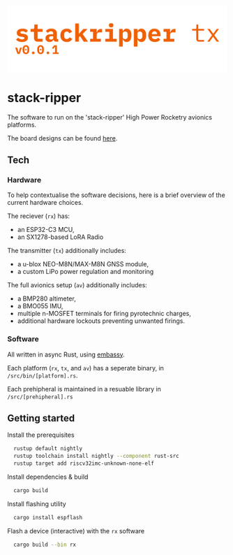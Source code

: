 
![Logo](https://raw.githubusercontent.com/odrusso/stack-ripper/main/resources/silkscreen_rx.svg)


# stack-ripper

The software to run on the 'stack-ripper' High Power Rocketry avionics platforms.

The board designs can be found [here](https://www.flux.ai/odrusso).


## Tech

### Hardware
To help contextualise the software decisions, here is a brief overview of the current hardware choices.

The reciever (`rx`) has:
- an ESP32-C3 MCU,
- an SX1278-based LoRA Radio

The transmitter (`tx`) additionally includes:
- a u-blox NEO-M8N/MAX-M8N GNSS module,
- a custom LiPo power regulation and monitoring

The full avionics setup (`av`) additionally includes:
- a BMP280 altimeter,
- a BMO055 IMU,
- multiple n-MOSFET terminals for firing pyrotechnic charges,
- additional hardware lockouts preventing unwanted firings.

### Software 
All written in async Rust, using [embassy](https://embassy.dev).

Each platform (`rx`, `tx`, and `av`) has a seperate binary, in `/src/bin/[platform].rs`.

Each prehipheral is maintained in a resuable library in `/src/[prehipheral].rs`


## Getting started

Install the prerequisites

```bash
  rustup default nightly
  rustup toolchain install nightly --component rust-src
  rustup target add riscv32imc-unknown-none-elf
```

Install dependencies & build

```bash
  cargo build
```

Install flashing utility
```bash
  cargo install espflash
```

Flash a device (interactive) with the `rx` software
```bash
  cargo build --bin rx
```
